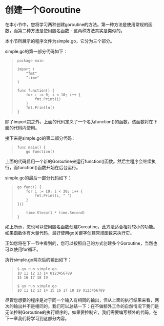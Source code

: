 # **创建一个Goroutine**

在本小节中，您将学习两种创建goroutine的方法。第一种方法是使用常规的函数，而第二种方法是使用匿名函数 - 这两种方法其实是类似的。

本小节所展示的程序文件为simple.go，它分为三个部分。

simple.go的第一部分代码如下：

> ```
> package main 
>  
> import ( 
>     "fmt" 
>     "time" 
> ) 
>  
> func function() { 
>     for i := 0; i < 10; i++ { 
>         fmt.Print(i) 
>     } 
>     fmt.Println() 
> } 
> ```

除了import包之外，上面的代码定义了一个名为function()的函数，该函数将在下面的代码内使用。

接下来是simple.go的第二部分代码：

> ```
> func main() { 
>     go function() 
>```

上面的代码启用一个新的Goroutine来运行function()函数。然后主程序会继续执行，而function()函数开始在后台运行。

simple.go的最后一部分代码如下：

> ```
> go func() { 
>     for i := 10; i < 20; i++ { 
>         fmt.Print(i, " ") 
>     } 
> }() 
>  
>     time.Sleep(1 * time.Second) 
> } 
> ```

如上所示，您也可以使用匿名函数创建Goroutine。此方法适合相对较小的功能。如果函数体有大量代码，最好使用go关键字创建常规函数来执行它。

正如您将在下一节中看到的，您可以按照自己的方式创建多个Goroutine，当然也可以使用for循环。

执行simple.go两次后的输出如下：

> ```
> $ go run simple.go
> 10 11 12 13 14 0123456789
> 15 16 17 18 19
> 
> $ go run simple.go
> 10 11 12 13 14 15 16 17 18 19 0123456789 
> ```

尽管您想要的程序是对于同一个输入有相同的输出，但从上面的执行结果来看，两次的输出并不是相同的。我们可以总结一下：在不做额外工作的自然情况下我们是无法控制Goroutine的执行顺序的，如果要控制它，我们需要编写额外的代码。在下一章我们将学习到这部分内容。
